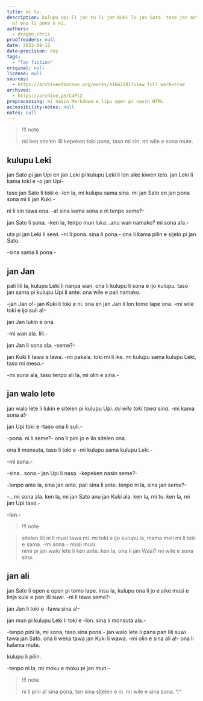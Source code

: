 ```yaml
---
title: mi tu.
description: kulupu Upi li jan tu li jan Kuki li jan Sato. taso jan ante li sona ala
  a! ona li pona e ni.
authors:
  - dragon_chris
proofreaders: null
date: 2022-09-12
date-precision: day
tags:
  - "fan fiction"
original: null
license: null
sources:
  - https://archiveofourown.org/works/41662281?view_full_work=true
archives:
  - https://archive.ph/C4Pl2
preprocessing: mi nasin Markdown e lipu open pi nasin HTML
accessibility-notes: null
notes: null
---
```


> !!! note
>
> mi ken sitelen lili kepeken toki pona, taso mi sin. mi wile e sona mute.

## kulupu Leki

jan Sato pi jan Upi en jan Leki pi kulupu Leki li lon sike kiwen telo. jan Leki li kama toki e -o jan Upi-

taso jan Sato li toki e -lon la, mi kulupu sama sina. mi jan Sato en jan pona sona mi li jan Kuki.-

ni li sin tawa ona. -a! sina kama sona e ni tenpo seme?-

jan Sato li sona. -ken la, tenpo mun luka…anu wan namako? mi sona ala.-

uta pi jan Leki li sewi. -ni li pona. sina li pona.- ona li kama pilin e sijelo pi jan Sato.

-sina sama li pona.-

## jan Jan

pali lili la, kulupu Leki li nanpa wan. ona li kulupu li sona e ijo kulupu. taso jan sama pi kulupu Upi li ante. ona wile e pali namako.

-jan Jan o!- jan Kuki li toki e ni. ona en jan Jan li lon tomo lape ona. -mi wile toki e ijo suli a!-

jan Jan lukin e ona.

-mi wan ala. lili.-

jan Jan li sona ala. -seme?-

jan Kuki li tawa e lawa. -mi pakala. toki mi li ike. mi kulupu sama kulupu Leki, taso mi meso.-

-mi sona ala, taso tenpo ali la, mi olin e sina.-

## jan walo lete

jan walo lete li lukin e sitelen pi kulupu Upi. *mi wile toki tawa sina.* -mi kama sona a!-

jan Upi toki e -taso ona li suli.-

-pona. ni li seme?- ona li pini jo e ilo sitelen ona.

ona li monsuta, taso li toki e -mi kulupu sama kulupu Leki.-

-mi sona.-

-sina…sona.- jan Upi li nasa. -kepeken nasin seme?-

-tenpo ante la, sina jan ante. pali sina li ante. tenpo ni la, sina jan seme?-

-...mi sona ala. ken la, mi jan Sato anu jan Kuki ala. ken la, mi tu. ken la, mi jan Upi taso.-

-lon.-

> !!! note

> sitelen lili ni li musi tawa mi. mi toki e ijo kulupu la, mama meli mi li toki e sama. -mi sona.- musi musi.  
> nimi pi jan walo lete li ken ante. ken la, ona li jan Wasi? mi wile e sona sina.

## jan ali

jan Sato li open e open pi tomo lape. insa la, kulupu ona li jo e sike musi e linja kule e pan lili suwi. -ni li tawa seme?-

jan Jan li toki e -tawa sina a!-

jan mun pi kulupu Leki li toki e -lon. sina li monsuta ala.-

-tenpo pini la, mi sona, taso sina pona.- jan walo lete li pana pan lili suwi tawa jan Sato. ona li weka tawa jan Kuki li wawa. -mi olin e sina ali a!- ona li kalama mute.

kulupu li pilin.

-tenpo ni la, mi moku e moku pi jan mun.-

> !!! note
>
> ni li pini a! sina pona, tan sina sitelen e ni. mi wile e sina sona. ^.^
